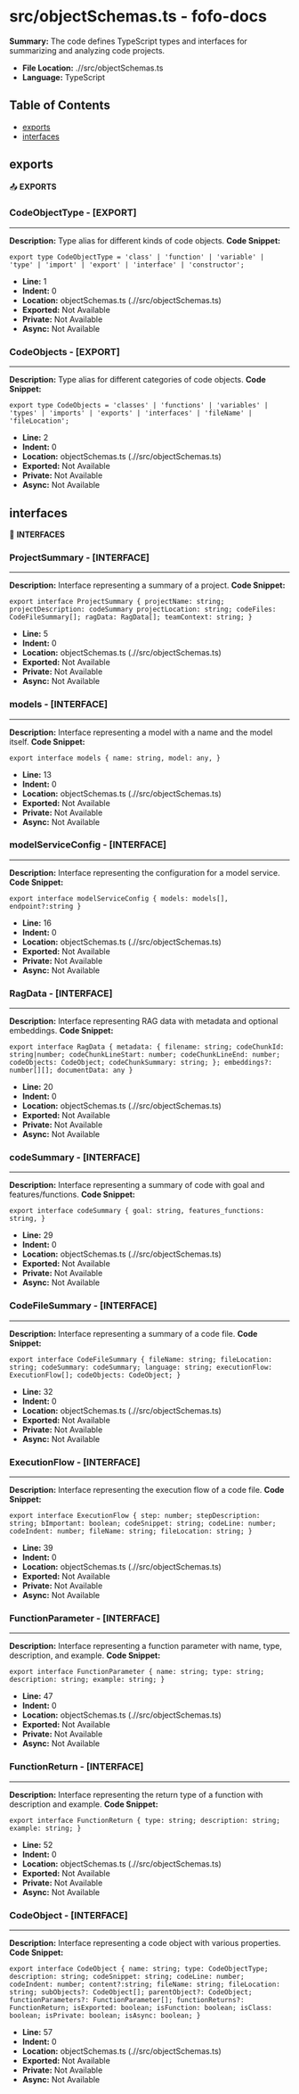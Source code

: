 # src/objectSchemas.ts - fofo-docs

**Summary:** The code defines TypeScript types and interfaces for summarizing and analyzing code projects.

- **File Location:** .//src/objectSchemas.ts
- **Language:** TypeScript
## Table of Contents
- [exports](#exports)
- [interfaces](#interfaces)
## exports
📤 **EXPORTS**


### CodeObjectType - [EXPORT]
------------------------------------------------------------
**Description:** Type alias for different kinds of code objects.
**Code Snippet:**
```
export type CodeObjectType = 'class' | 'function' | 'variable' | 'type' | 'import' | 'export' | 'interface' | 'constructor';
```
- **Line:** 1
- **Indent:** 0
- **Location:** objectSchemas.ts (.//src/objectSchemas.ts)
- **Exported:** Not Available
- **Private:** Not Available
- **Async:** Not Available



### CodeObjects - [EXPORT]
------------------------------------------------------------
**Description:** Type alias for different categories of code objects.
**Code Snippet:**
```
export type CodeObjects = 'classes' | 'functions' | 'variables' | 'types' | 'imports' | 'exports' | 'interfaces' | 'fileName' | 'fileLocation';
```
- **Line:** 2
- **Indent:** 0
- **Location:** objectSchemas.ts (.//src/objectSchemas.ts)
- **Exported:** Not Available
- **Private:** Not Available
- **Async:** Not Available


## interfaces
🌉 **INTERFACES**


### ProjectSummary - [INTERFACE]
------------------------------------------------------------
**Description:** Interface representing a summary of a project.
**Code Snippet:**
```
export interface ProjectSummary { projectName: string; projectDescription: codeSummary projectLocation: string; codeFiles: CodeFileSummary[]; ragData: RagData[]; teamContext: string; }
```
- **Line:** 5
- **Indent:** 0
- **Location:** objectSchemas.ts (.//src/objectSchemas.ts)
- **Exported:** Not Available
- **Private:** Not Available
- **Async:** Not Available



### models - [INTERFACE]
------------------------------------------------------------
**Description:** Interface representing a model with a name and the model itself.
**Code Snippet:**
```
export interface models { name: string, model: any, }
```
- **Line:** 13
- **Indent:** 0
- **Location:** objectSchemas.ts (.//src/objectSchemas.ts)
- **Exported:** Not Available
- **Private:** Not Available
- **Async:** Not Available



### modelServiceConfig - [INTERFACE]
------------------------------------------------------------
**Description:** Interface representing the configuration for a model service.
**Code Snippet:**
```
export interface modelServiceConfig { models: models[], endpoint?:string }
```
- **Line:** 16
- **Indent:** 0
- **Location:** objectSchemas.ts (.//src/objectSchemas.ts)
- **Exported:** Not Available
- **Private:** Not Available
- **Async:** Not Available



### RagData - [INTERFACE]
------------------------------------------------------------
**Description:** Interface representing RAG data with metadata and optional embeddings.
**Code Snippet:**
```
export interface RagData { metadata: { filename: string; codeChunkId: string|number; codeChunkLineStart: number; codeChunkLineEnd: number; codeObjects: CodeObject; codeChunkSummary: string; }; embeddings?: number[][]; documentData: any }
```
- **Line:** 20
- **Indent:** 0
- **Location:** objectSchemas.ts (.//src/objectSchemas.ts)
- **Exported:** Not Available
- **Private:** Not Available
- **Async:** Not Available



### codeSummary - [INTERFACE]
------------------------------------------------------------
**Description:** Interface representing a summary of code with goal and features/functions.
**Code Snippet:**
```
export interface codeSummary { goal: string, features_functions: string, }
```
- **Line:** 29
- **Indent:** 0
- **Location:** objectSchemas.ts (.//src/objectSchemas.ts)
- **Exported:** Not Available
- **Private:** Not Available
- **Async:** Not Available



### CodeFileSummary - [INTERFACE]
------------------------------------------------------------
**Description:** Interface representing a summary of a code file.
**Code Snippet:**
```
export interface CodeFileSummary { fileName: string; fileLocation: string; codeSummary: codeSummary; language: string; executionFlow: ExecutionFlow[]; codeObjects: CodeObject; }
```
- **Line:** 32
- **Indent:** 0
- **Location:** objectSchemas.ts (.//src/objectSchemas.ts)
- **Exported:** Not Available
- **Private:** Not Available
- **Async:** Not Available



### ExecutionFlow - [INTERFACE]
------------------------------------------------------------
**Description:** Interface representing the execution flow of a code file.
**Code Snippet:**
```
export interface ExecutionFlow { step: number; stepDescription: string; bImportant: boolean; codeSnippet: string; codeLine: number; codeIndent: number; fileName: string; fileLocation: string; }
```
- **Line:** 39
- **Indent:** 0
- **Location:** objectSchemas.ts (.//src/objectSchemas.ts)
- **Exported:** Not Available
- **Private:** Not Available
- **Async:** Not Available



### FunctionParameter - [INTERFACE]
------------------------------------------------------------
**Description:** Interface representing a function parameter with name, type, description, and example.
**Code Snippet:**
```
export interface FunctionParameter { name: string; type: string; description: string; example: string; }
```
- **Line:** 47
- **Indent:** 0
- **Location:** objectSchemas.ts (.//src/objectSchemas.ts)
- **Exported:** Not Available
- **Private:** Not Available
- **Async:** Not Available



### FunctionReturn - [INTERFACE]
------------------------------------------------------------
**Description:** Interface representing the return type of a function with description and example.
**Code Snippet:**
```
export interface FunctionReturn { type: string; description: string; example: string; }
```
- **Line:** 52
- **Indent:** 0
- **Location:** objectSchemas.ts (.//src/objectSchemas.ts)
- **Exported:** Not Available
- **Private:** Not Available
- **Async:** Not Available



### CodeObject - [INTERFACE]
------------------------------------------------------------
**Description:** Interface representing a code object with various properties.
**Code Snippet:**
```
export interface CodeObject { name: string; type: CodeObjectType; description: string; codeSnippet: string; codeLine: number; codeIndent: number; content?:string; fileName: string; fileLocation: string; subObjects?: CodeObject[]; parentObject?: CodeObject; functionParameters?: FunctionParameter[]; functionReturns?: FunctionReturn; isExported: boolean; isFunction: boolean; isClass: boolean; isPrivate: boolean; isAsync: boolean; }
```
- **Line:** 57
- **Indent:** 0
- **Location:** objectSchemas.ts (.//src/objectSchemas.ts)
- **Exported:** Not Available
- **Private:** Not Available
- **Async:** Not Available


